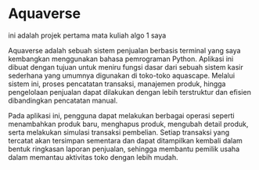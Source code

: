 # Aquaverse

ini adalah projek pertama mata kuliah algo 1 saya

Aquaverse adalah sebuah sistem penjualan berbasis terminal yang saya kembangkan menggunakan bahasa pemrograman Python. Aplikasi ini dibuat dengan tujuan untuk meniru fungsi dasar dari sebuah sistem kasir sederhana yang umumnya digunakan di toko-toko aquascape. Melalui sistem ini, proses pencatatan transaksi, manajemen produk, hingga pengelolaan penjualan dapat dilakukan dengan lebih terstruktur dan efisien dibandingkan pencatatan manual. <br>

Pada aplikasi ini, pengguna dapat melakukan berbagai operasi seperti menambahkan produk baru, menghapus produk, mengubah detail produk, serta melakukan simulasi transaksi pembelian. Setiap transaksi yang tercatat akan tersimpan sementara dan dapat ditampilkan kembali dalam bentuk ringkasan laporan penjualan, sehingga membantu pemilik usaha dalam memantau aktivitas toko dengan lebih mudah.
